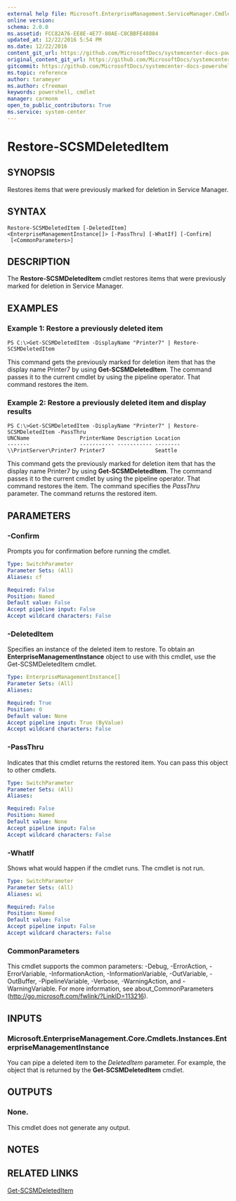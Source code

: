 ```yaml
---
external help file: Microsoft.EnterpriseManagement.ServiceManager.Cmdlets.dll-Help.xml
online version: 
schema: 2.0.0
ms.assetid: FCC82A76-EE8E-4E77-80AE-C8CBBFE48884
updated_at: 12/22/2016 5:54 PM
ms.date: 12/22/2016
content_git_url: https://github.com/MicrosoftDocs/systemcenter-docs-powershell/blob/live/systemcenter-cmdlets/SystemCenter2016/ServiceManager/vlatest/Restore-SCSMDeletedItem.md
original_content_git_url: https://github.com/MicrosoftDocs/systemcenter-docs-powershell/blob/live/systemcenter-cmdlets/SystemCenter2016/ServiceManager/vlatest/Restore-SCSMDeletedItem.md
gitcommit: https://github.com/MicrosoftDocs/systemcenter-docs-powershell/blob/17c3a51bd892aad46c731d9f381f0704b4815004/systemcenter-cmdlets/SystemCenter2016/ServiceManager/vlatest/Restore-SCSMDeletedItem.md
ms.topic: reference
author: tarameyer
ms.author: cfreeman
keywords: powershell, cmdlet
manager: carmonm
open_to_public_contributors: True
ms.service: system-center
---
```


# Restore-SCSMDeletedItem

## SYNOPSIS
Restores items that were previously marked for deletion in Service Manager.

## SYNTAX

```
Restore-SCSMDeletedItem [-DeletedItem] <EnterpriseManagementInstance[]> [-PassThru] [-WhatIf] [-Confirm]
 [<CommonParameters>]
```

## DESCRIPTION
The **Restore-SCSMDeletedItem** cmdlet restores items that were previously marked for deletion in Service Manager.

## EXAMPLES

### Example 1: Restore a previously deleted item
```
PS C:\>Get-SCSMDeletedItem -DisplayName "Printer7" | Restore-SCSMDeletedItem
```

This command gets the previously marked for deletion item that has the display name Printer7 by using **Get-SCSMDeletedItem**.
The command passes it to the current cmdlet by using the pipeline operator.
That command restores the item.

### Example 2: Restore a previously deleted item and display results
```
PS C:\>Get-SCSMDeletedItem -DisplayName "Printer7" | Restore-SCSMDeletedItem -PassThru
UNCName                PrinterName Description Location
-------                ----------- ----------- --------
\\PrintServer\Printer7 Printer7                Seattle
```

This command gets the previously marked for deletion item that has the display name Printer7 by using **Get-SCSMDeletedItem**.
The command passes it to the current cmdlet by using the pipeline operator.
That command restores the item.
The command specifies the *PassThru* parameter.
The command returns the restored item.

## PARAMETERS

### -Confirm
Prompts you for confirmation before running the cmdlet.

```yaml
Type: SwitchParameter
Parameter Sets: (All)
Aliases: cf

Required: False
Position: Named
Default value: False
Accept pipeline input: False
Accept wildcard characters: False
```

### -DeletedItem
Specifies an instance of the deleted item to restore.
To obtain an **EnterpriseManagementInstance** object to use with this cmdlet, use the Get-SCSMDeletedItem cmdlet.

```yaml
Type: EnterpriseManagementInstance[]
Parameter Sets: (All)
Aliases: 

Required: True
Position: 0
Default value: None
Accept pipeline input: True (ByValue)
Accept wildcard characters: False
```

### -PassThru
Indicates that this cmdlet returns the restored item.
You can pass this object to other cmdlets.

```yaml
Type: SwitchParameter
Parameter Sets: (All)
Aliases: 

Required: False
Position: Named
Default value: None
Accept pipeline input: False
Accept wildcard characters: False
```

### -WhatIf
Shows what would happen if the cmdlet runs.
The cmdlet is not run.

```yaml
Type: SwitchParameter
Parameter Sets: (All)
Aliases: wi

Required: False
Position: Named
Default value: False
Accept pipeline input: False
Accept wildcard characters: False
```

### CommonParameters
This cmdlet supports the common parameters: -Debug, -ErrorAction, -ErrorVariable, -InformationAction, -InformationVariable, -OutVariable, -OutBuffer, -PipelineVariable, -Verbose, -WarningAction, and -WarningVariable. For more information, see about_CommonParameters (http://go.microsoft.com/fwlink/?LinkID=113216).

## INPUTS

### Microsoft.EnterpriseManagement.Core.Cmdlets.Instances.EnterpriseManagementInstance
You can pipe a deleted item to the *DeletedItem* parameter.
For example, the object that is returned by the **Get-SCSMDeletedItem** cmdlet.

## OUTPUTS

### None.
This cmdlet does not generate any output.

## NOTES

## RELATED LINKS

[Get-SCSMDeletedItem](xref:SystemCenter2016/ServiceManager/vlatest/Get-SCSMDeletedItem.md)

